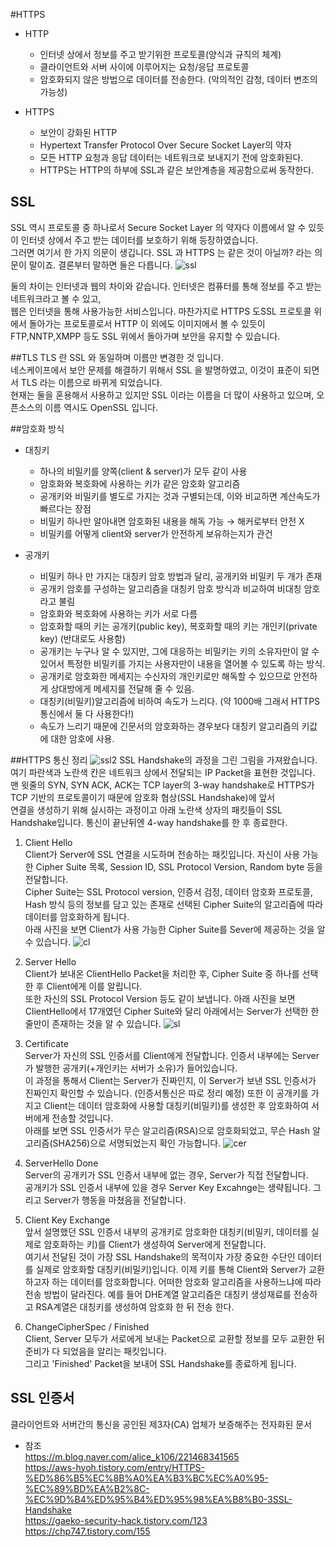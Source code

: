   #HTTPS 

- HTTP  
    - 인터넷 상에서 정보를 주고 받기위한 프로토콜(양식과 규칙의 체계)  
    - 클라이언트와 서버 사이에 이루어지는 요청/응답 프로토콜  
    - 암호화되지 않은 방법으로 데이터를 전송한다. (악의적인 감청, 데이터 변조의 가능성)  

- HTTPS  
    - 보안이 강화된 HTTP  
    - Hypertext Transfer Protocol Over Secure Socket Layer의 약자  
    - 모든 HTTP 요청과 응답 데이터는 네트워크로 보내지기 전에 암호화된다.  
    - HTTPS는 HTTP의 하부에 SSL과 같은 보안계층을 제공함으로써 동작한다.  
    
## SSL

SSL 역시 프로토콜 중 하나로서 Secure Socket Layer 의 약자다
이름에서 알 수 있듯이 인터넷 상에서 주고 받는 데이터를 보호하기 위해 등장하였습니다.  
그러면 여기서 한 가지 의문이 생깁니다. SSL 과 HTTPS 는 같은 것이 아닐까? 라는 의문이 말이죠. 결론부터 말하면 둘은 다릅니다.
![ssl](../img/ssl.png)

둘의 차이는 인터넷과 웹의 차이와 같습니다. 인터넷은 컴퓨터를 통해 정보를 주고 받는 네트워크라고 볼 수 있고,  
웹은 인터넷을 통해 사용가능한 서비스입니다. 마찬가지로 HTTPS 도SSL 프로토콜 위에서 돌아가는 프로토콜로서 HTTP 이 외에도 이미지에서 볼 수 있듯이   
FTP,NNTP,XMPP 등도 SSL 위에서 돌아가며 보안을 유지할 수 있습니다.

##TLS
TLS 란 SSL 와 동일하며 이름만 변경한 것 입니다.   
네스케이프에서 보안 문제를 해결하기 위해서 SSL 을 발명하였고, 이것이 표준이 되면서 TLS 라는 이름으로 바뀌게 되었습니다.   
현재는 둘을 혼용해서 사용하고 있지만 SSL 이라는 이름을 더 많이 사용하고 있으며, 오픈소스의 이름 역시도 OpenSSL 입니다.

##암호화 방식
- 대칭키
    - 하나의 비밀키를 양쪽(client & server)가 모두 같이 사용
    - 암호화와 복호화에 사용하는 키가 같은 암호화 알고리즘
    - 공개키와 비밀키를 별도로 가지는 것과 구별되는데, 이와 비교하면 계산속도가 빠르다는 장점 
    - 비밀키 하나만 알아내면 암호화된 내용을 해독 가능 → 해커로부터 안전 X
    - 비밀키를 어떻게 client와 server가 안전하게 보유하는지가 관건 
    
- 공개키 
    - 비밀키 하나 만 가지는 대칭키 암호 방법과 달리, 공개키와 비밀키 두 개가 존재
    - 공개키 암호를 구성하는 알고리즘을 대칭키 암호 방식과 비교하여 비대칭 암호라고 불림
    - 암호화와 복호화에 사용하는 키가 서로 다름
    - 암호화할 때의 키는 공개키(public key), 복호화할 때의 키는 개인키(private key) (반대로도 사용함)
    - 공개키는 누구나 알 수 있지만, 그에 대응하는 비밀키는 키의 소유자만이 알 수 있어서 
       특정한 비밀키를 가지는 사용자만이 내용을 열어볼 수 있도록 하는 방식.
    - 공개키로 암호화한 메세지는 수신자의 개인키로만 해독할 수 있으므로 안전하게 상대방에게 메세지를 전달해 줄 수 있음.
    - 대칭키(비밀키)알고리즘에 비하여 속도가 느리다. (약 1000배 그래서 HTTPS 통신에서 둘 다 사용한다!)
    - 속도가 느리기 때문에 긴문서의 암호화하는 경우보다 대칭키 알고리즘의 키값에 대한 암호에 사용.

##HTTPS 통신 정리
![ssl2](../img/ssl2.png)
SSL Handshake의 과정을 그린 그림을 가져왔습니다. 여기 파란색과 노란색 칸은 네트워크 상에서 전달되는 IP Packet을 표현한 것입니다.   
맨 윗줄의 SYN, SYN ACK, ACK는 TCP layer의 3-way handshake로 HTTPS가 TCP 기반의 프로토콜이기 때문에 암호화 협상(SSL Handshake)에 앞서   
연결을 생성하기 위해 실시하는 과정이고 아래 노란색 상자의 패킷들이 SSL Handshake입니다. 
통신이 끝난뒤엔 4-way handshake를 한 후 종료한다.

1) Client Hello  
Client가 Server에 SSL 연결을 시도하며 전송하는 패킷입니다. 자신이 사용 가능한 Cipher Suite 목록, Session ID, SSL Protocol Version, Random byte 등을 전달합니다.  
Cipher Suite는 SSL Protocol version, 인증서 검정, 데이터 암호화 프로토콜, Hash 방식 등의 정보를 담고 있는 존재로 선택된 Cipher Suite의 알고리즘에 따라 데이터를 암호화하게 됩니다.   
아래 사진을 보면 Client가 사용 가능한 Cipher Suite를 Sever에 제공하는 것을 알 수 있습니다.
![cl](../img/clienthello.png)

2) Server Hello  
Client가 보내온 ClientHello Packet을 처리한 후, Cipher Suite 중 하나를 선택한 후 Client에게 이를 알립니다.  
또한 자신의 SSL Protocol Version 등도 같이 보냅니다. 아래 사진을 보면 ClientHello에서 17개였던 Cipher Suite와 달리 아래에서는 Server가 선택한 한 줄만이 존재하는 것을 알 수 있습니다.
![sl](../img/serverhello.png)

3) Certificate  
Server가 자신의 SSL 인증서를 Client에게 전달합니다. 인증서 내부에는 Server가 발행한 공개키(+개인키는 서버가 소유)가 들어있습니다.  
이 과정을 통해서 Client는 Server가 진짜인지, 이 Server가 보낸 SSL 인증서가 진짜인지 확인할 수 있습니다.   (인증서통신은 따로 정리 예정)
또한 이 공개키를 가지고 Client는 데이터 암호화에 사용할 대칭키(비밀키)를 생성한 후 암호화하여 서버에게 전송할 것입니다.   
아래를 보면 SSL 인증서가 무슨 알고리즘(RSA)으로 암호화되었고, 무슨 Hash 알고리즘(SHA256)으로 서명되었는지 확인 가능합니다.
![cer](../img/certificate.png)

4) ServerHello Done  
Server의 공개키가 SSL 인증서 내부에 없는 경우, Server가 직접 전달합니다.   
공개키가 SSL 인증서 내부에 있을 경우 Server Key Excahnge는 생략됩니다. 그리고 Server가 행동을 마쳤음을 전달합니다.

5) Client Key Exchange  
앞서 설명했던 SSL 인증서 내부의 공개키로 암호화한 대칭키(비밀키, 데이터를 실제로 암호화하는 키)를 Client가 생성하여 Server에게 전달합니다.   
여기서 전달된 것이 가장 SSL Handshake의 목적이자 가장 중요한 수단인 데이터를 실제로 암호화할 대칭키(비밀키)입니다. 이제 키를 통해 Client와 Server가 교환하고자 하는 데이터를 암호화합니다.
어떠한 암호화 알고리즘을 사용하느냐에 따라 전송 방법이 달라진다.
예를 들어 DHE계열 알고리즘은 대칭키 생성재료를 전송하고 RSA계열은 대칭키를 생성하여 암호화 한 뒤 전송 한다.

6) ChangeCipherSpec / Finished  
Client, Server 모두가 서로에게 보내는 Packet으로 교환할 정보를 모두 교환한 뒤 준비가 다 되었음을 알리는 패킷입니다.   
그리고 'Finished' Packet을 보내어 SSL Handshake를 종료하게 됩니다.

## SSL 인증서
클라이언트와 서버간의 통신을 공인된 제3자(CA) 업체가 보증해주는 전자화된 문서


- 참조   
https://m.blog.naver.com/alice_k106/221468341565  
https://aws-hyoh.tistory.com/entry/HTTPS-%ED%86%B5%EC%8B%A0%EA%B3%BC%EC%A0%95-%EC%89%BD%EA%B2%8C-%EC%9D%B4%ED%95%B4%ED%95%98%EA%B8%B0-3SSL-Handshake  
https://gaeko-security-hack.tistory.com/123  
https://chp747.tistory.com/155
